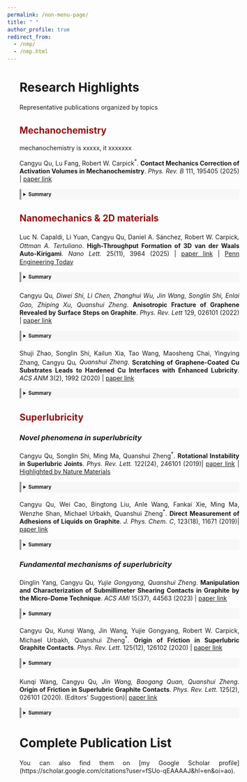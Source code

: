 ```yaml
---
permalink: /non-menu-page/
title: " "
author_profile: true
redirect_from: 
  - /nmp/
  - /nmp.html
---
```


<div style="width: 100%; line-height: 1.3; margin-left: 2em; margin-right: 0em; margin-bottom: 0.2em; text-align: justify" markdown="1">

  <h1>Research Highlights</h1>
  Representative publications organized by topics


  <h2 style="color: #910f0f">Mechanochemistry</h2>
  mechanochemistry is xxxxx, it xxxxxxx
  
  <p style="margin-bottom: 0.2em; font-size: 0.9em;" markdown="1">

  Cangyu Qu, Lu Fang, Robert W. Carpick<sup>*</sup>. **Contact Mechanics Correction of Activation Volumes in Mechanochemistry**. _Phys. Rev. B_ 111, 195405 (2025) | [paper link](https://journals.aps.org/prb/abstract/10.1103/PhysRevB.111.195405)
  </p>

  <details style="border-left: 4px solid #999; background: #f7f7f7; padding: 0.4em 0.4em; font-size: 0.8em;">
    <summary style="font-size: 1em;"><strong> Summary</strong></summary>
    <p style="margin-bottom: 0.4em">
      When surfaces rub together, they can trigger chemical reactions—an effect termed mechanochemistry and critical to engineering mechanical interfaces and emerging sustainable chemical synthesis. But quantitatively measuring how stress drives these reactions has been surprisingly inconsistent. Our research reveals that hidden mechanical factors can distort these measurements, leading to large errors. We developed a correction model to resolve this, helping scientists better understand and control these force-driven reactions.
    </p>
    <img src="/images/CMCAV.jpg" alt="tit" width="330" style="display: block; margin: 0.4em auto;" />
  </details>



  <h2 style="color: #910f0f">Nanomechanics & 2D materials</h2>

  <p style="margin-bottom: 0.2em; font-size: 0.9em;" markdown="1"> 

  Luc N. Capaldi, Li Yuan, Cangyu Qu, Daniel A. Sánchez, Robert W. Carpick<sup>*</sup>, Ottman A. Tertuliano<sup>*</sup>. **High-Throughput Formation of 3D van der Waals Auto-Kirigami**. _Nano Lett._ 25(11), 3964 (2025) | [paper link](https://pubs.acs.org/doi/abs/10.1021/acs.nanolett.4c06637) | [Penn Engineering Today](https://blog.seas.upenn.edu/knowing-when-to-bend-or-break-penn-engineers-examine-the-fracture-mechanics-of-3d-graphene-structures/)
  </p>
  <details style="border-left: 4px solid #999; background: #f7f7f7; padding: 0.4em 0.4em; font-size: 0.8em;">
    <summary style="font-size: 1em;"><strong> Summary</strong></summary>
    <p style="margin-bottom: 0.4em">
      This study introduces a novel, high-throughput method to create three-dimensional structures from two-dimensional materials like graphene. By leveraging a process called "auto-kirigami," we create fold and fracture of 2D materials into intricate 3D shapes without manual intervention. This advancement opens new avenues for designing flexible and responsive nanoscale devices.
    </p>
    <img src="/images/LucNL.png" alt="tit" width="350" style="display: block; margin: 0.4em auto;" />
  </details>


  <p style="margin-top: 1.5em; margin-bottom: 0.2em; font-size: 0.9em;" markdown="1">

  Cangyu Qu<sup>*</sup>, Diwei Shi, Li Chen, Zhanghui Wu, Jin Wang, Songlin Shi, Enlai Gao, Zhiping Xu, Quanshui Zheng<sup>*</sup>. **Anisotropic Fracture of Graphene Revealed by Surface Steps on Graphite**. _Phys. Rev. Lett_ 129, 026101 (2022) | [paper link](https://journals.aps.org/prl/abstract/10.1103/PhysRevLett.129.026101)
  </p>
  <details style="border-left: 4px solid #999; background: #f7f7f7; padding: 0.4em 0.4em; font-size: 0.8em;">
    <summary style="font-size: 1em;"><strong> Summary</strong></summary>
    <p style="margin-bottom: 0.4em">
      Graphene, a one-atom-thick sheet of carbon atoms, is renowned for its exceptional strength. But its resistance to fracture isn't uniform in all directions. By examining the atomic-scale surface features left behind after fracture, we show that graphene cracks more easily along certain orientations. This directional dependence, known as anisotropic fracture, is crucial for the functioning of graphene-based devices and relevant to a unique toughening mechanism in 2D materials.
    </p>
    <img src="/images/aniso.png" alt="tit" width="320" style="display: block; margin: 0.4em auto;" />
  </details>


  <p style="margin-top: 1.5em; margin-bottom: 0.2em; font-size: 0.9em;" markdown="1">

  Shuji Zhao, Songlin Shi, Kailun Xia, Tao Wang, Maosheng Chai, Yingying Zhang, Cangyu Qu<sup>*</sup>, Quanshui Zheng<sup>*</sup>. **Scratching of Graphene-Coated Cu Substrates Leads to Hardened Cu Interfaces with Enhanced Lubricity**. _ACS ANM_ 3(2), 1992 (2020) | [paper link](https://pubs.acs.org/doi/full/10.1021/acsanm.0c00046)
  </p>
  <details style="border-left: 4px solid #999; background: #f7f7f7; padding: 0.4em 0.4em; font-size: 0.8em;">
    <summary style="font-size: 1em;"><strong> Summary</strong></summary>
    <p style="margin-bottom: 0.4em">
      Frictional contacts often experience a "running-in" period, where friction decreases due to changes in surface geometry (like roughness) associated with wear. Here, we show that graphene-coated copper also exhibits running-in behavior—but without damaging the graphene. Instead, the friction drop comes from hardening of the copper beneath the coating. This study showcases the excellent anti-wear performance of graphene as a mechanically robust, atomically-thin coating.
    </p>
    <img src="/images/wear-free.png" alt="tit" width="300" style="display: block; margin: 0.4em auto;" />
  </details>
  


  <h2 style="color: #910f0f; margin-bottom: 1em">Superlubricity</h2>
  <h3><em>Novel phenomena in superlubricity</em></h3>
  <p style="margin-top: 1.5em; margin-bottom: 0.2em; font-size: 0.9em;" markdown="1"> 

  Cangyu Qu, Songlin Shi, Ming Ma, Quanshui Zheng<sup>*</sup>. **Rotational Instability in Superlubric Joints**. _Phys. Rev. Lett._ 122(24), 246101 (2019)| [paper link](https://journals.aps.org/prl/abstract/10.1103/PhysRevLett.122.246101) | [Highlighted by Nature Materials](https://www.nature.com/articles/s41563-019-0450-0)
  </p>
  <details style="border-left: 4px solid #999; background: #f7f7f7; padding: 0.4em 0.4em; font-size: 0.8em;">
    <summary style="font-size: 1em;"><strong> Summary</strong></summary>
    <p style="margin-bottom: 0.4em">
      Instabilities driven by surface energy are common in liquids but rare in solids. However, we uncovers such an instability in superlubric 2D materials: a sliding graphite flake suddenly transitions from translation into rotating motion driven by surface energy minimization. The effect highlights how surface energy can govern  superlubric systems, offering insights for controlling motion in nanoscale devices.
    </p>
    <img src="/images/rotational-instability.png" alt="tit" width="280" style="display: block; margin: 0.4em auto;" />
  </details>


  <p style="margin-top: 1.5em; margin-bottom: 0.2em; font-size: 0.9em;" markdown="1"> 

  Cangyu Qu, Wei Cao, Bingtong Liu, Anle Wang, Fankai Xie, Ming Ma, Wenzhe Shan, Michael Urbakh, Quanshui Zheng<sup>*</sup>. **Direct Measurement of Adhesions of Liquids on Graphite**. _J. Phys. Chem. C_, 123(18), 11671 (2019)| [paper link](https://pubs.acs.org/doi/full/10.1021/acs.jpcc.9b00900)
  </p>
  <details style="border-left: 4px solid #999; background: #f7f7f7; padding: 0.4em 0.4em; font-size: 0.8em;">
    <summary style="font-size: 1em;"><strong> Summary</strong></summary>
    <p style="margin-bottom: 0.4em">
      Graphite and other 2D materials interact with liquids in ways crucial for sensors, coatings, and energy devices, but their adhesion is hard to measure. This study introduces a new method, directly enabled by the near-frictionless nature of superlubricity, to measure how strongly liquids adhere to graphite using tiny self-retracting graphite flakes. The approach offers a novel and reliable way to study liquid–2D material interactions.
    </p>
    <img src="/images/graphite-liquid.png" alt="tit" width="350" style="display: block; margin: 0.4em auto;" />
  </details>



  <h3><em>Fundamental mechanisms of superlubricity</em></h3>
  <p style="margin-top: 1.5em; margin-bottom: 0.2em; font-size: 0.9em;" markdown="1"> 

  Dinglin Yang, Cangyu Qu<sup>*</sup>, Yujie Gongyang, Quanshui Zheng<sup>*</sup>. **Manipulation and Characterization of Submillimeter Shearing Contacts in Graphite by the Micro-Dome Technique**. _ACS AMI_ 15(37), 44563 (2023) | [paper link](https://pubs.acs.org/doi/full/10.1021/acsami.3c09941)
  </p>
  <details style="border-left: 4px solid #999; background: #f7f7f7; padding: 0.4em 0.4em; font-size: 0.8em;">
    <summary style="font-size: 1em;"><strong> Summary</strong></summary>
    <p style="margin-bottom: 0.4em">
      This study introduces a "micro-dome" technique to slide and study submillimeter-scale graphite contacts for exploring superlubricity—a state of near-zero friction. The method enables access to much larger (x2500) interfaces than previously possible and reveals structural features that limit frictionless motion, offering insights and experimental tools for scaling superlubricity up in layered materials.
    </p>
    <img src="/images/microdome.png" alt="tit" width="380" style="display: block; margin: 0.4em auto;" />
  </details>


  <p style="margin-top: 1.5em; margin-bottom: 0.2em; font-size: 0.9em;" markdown="1"> 

  Cangyu Qu, Kunqi Wang, Jin Wang, Yujie Gongyang, Robert W. Carpick, Michael Urbakh, Quanshui Zheng<sup>*</sup>. **Origin of Friction in Superlubric Graphite Contacts**. _Phys. Rev. Lett._ 125(12), 126102 (2020) | [paper link](https://journals.aps.org/prl/abstract/10.1103/PhysRevLett.125.126102)
  </p>
  <details style="border-left: 4px solid #999; background: #f7f7f7; padding: 0.4em 0.4em; font-size: 0.8em;">
    <summary style="font-size: 1em;"><strong> Summary</strong></summary>
    <p style="margin-bottom: 0.4em">
      Classical theories of superlubricity consider ideal, infinitely-large contacts. Here, fore real superlubric contacts, we decoupled the friction contributions from the contact area and the contact edges. We found that the tiny residual friction in superlubricity originates from the edges: each edge atom contributes >10,000 times more friction than an atom inside the contact. These results, along with a derived scaling law, provide clear guidance for designing large-scale, ultra-low-friction interfaces.
    </p>
    <img src="/images/origin.png" alt="tit" width="230" style="display: block; margin: 0.4em auto;" />
  </details>
 
 
  <p style="margin-top: 1.5em; margin-bottom: 0.2em; font-size: 0.9em;" markdown="1"> 

  Kunqi Wang, Cangyu Qu<sup>*</sup>, Jin Wang, Baogang Quan, Quanshui Zheng<sup>*</sup>. **Origin of Friction in Superlubric Graphite Contacts**. _Phys. Rev. Lett._ 125(2), 026101 (2020). (Editors' Suggestion)| [paper link](https://journals.aps.org/prl/abstract/10.1103/PhysRevLett.125.026101)
  </p>
  <details style="border-left: 4px solid #999; background: #f7f7f7; padding: 0.4em 0.4em; font-size: 0.8em;">
    <summary style="font-size: 1em;"><strong> Summary</strong></summary>
    <p style="margin-bottom: 0.4em">
      Directly characterizing both surfaces of a solid-solid contact is essential but challenging at the nano- and microscale. Using a new "pick-and-flip" technique, we reveal the hidden interfaces in superlubric contacts. We confirm that superlubricity arises from two misaligned crystalline surfaces and show that its failure is caused by external defects—explaining why only some contacts exhibit superlubricity and guiding the design of ultra-low-friction systems.
    </p>
    <img src="/images/pick-n-flip.png" alt="tit" width="230" style="display: block; margin: 0.4em auto;" />
  </details>


<h1>Complete Publication List</h1>
  You can also find them on [my Google Scholar profile](https://scholar.google.com/citations?user=fSUo-qEAAAAJ&hl=en&oi=ao).
</div>

